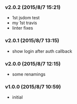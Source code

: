 ### v2.0.2	(2015/8/7 15:21)
* 1st jsdom test
* my 1st travis
* linter fixes

### v2.0.1	(2015/8/7 13:15)
* show login after auth callback

### v2.0.0	(2015/8/7 12:15)
* some renamings

### v1.0.0	(2015/8/7 10:59)
* initial

